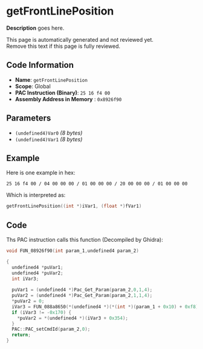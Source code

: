 # getFrontLinePosition

**Description** goes here.

This page is automatically generated and not reviewed yet.<br>Remove this text if this page is fully reviewed.

## Code Information

- **Name**: `getFrontLinePosition`
- **Scope**: Global
- **PAC Instruction (Binary)**: `25 16 f4 00`
- **Assembly Address in Memory** : `0x8926f90`

## Parameters

- `(undefined4)Var0` *(8 bytes)*
- `(undefined4)Var1` *(8 bytes)*

## Example

Here is one example in hex:

```25 16 f4 00 / 04 00 00 00 / 01 00 00 00 / 20 00 00 00 / 01 00 00 00```

Which is interpreted as:

```c
getFrontLinePosition((int *)iVar1, (float *)fVar1)
```

## Code

Ths PAC instruction calls this function (Decompiled by Ghidra):

```c
void FUN_08926f90(int param_1,undefined4 param_2)

{
  undefined4 *puVar1;
  undefined4 *puVar2;
  int iVar3;
  
  puVar1 = (undefined4 *)Pac_Get_Param(param_2,0,1,4);
  puVar2 = (undefined4 *)Pac_Get_Param(param_2,1,1,4);
  *puVar2 = 0;
  iVar3 = FUN_088a8650(*(undefined4 *)(*(int *)(param_1 + 0x10) + 0xf8),*puVar1);
  if (iVar3 != -0x170) {
    *puVar2 = *(undefined4 *)(iVar3 + 0x354);
  }
  PAC::PAC_setCmdId(param_2,0);
  return;
}
```

